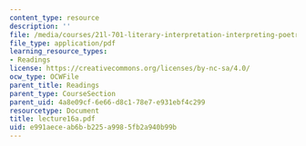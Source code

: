 ```yaml
---
content_type: resource
description: ''
file: /media/courses/21l-701-literary-interpretation-interpreting-poetry-fall-2003/e991aeceab6bb225a9985fb2a940b99b_lecture16a.pdf
file_type: application/pdf
learning_resource_types:
- Readings
license: https://creativecommons.org/licenses/by-nc-sa/4.0/
ocw_type: OCWFile
parent_title: Readings
parent_type: CourseSection
parent_uid: 4a8e09cf-6e66-d8c1-78e7-e931ebf4c299
resourcetype: Document
title: lecture16a.pdf
uid: e991aece-ab6b-b225-a998-5fb2a940b99b
---
```

